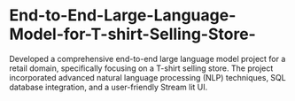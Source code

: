 # End-to-End-Large-Language-Model-for-T-shirt-Selling-Store-
Developed a comprehensive end-to-end large language model project for a retail domain, specifically focusing on a T-shirt selling store. The project incorporated advanced natural  language processing (NLP) techniques, SQL database integration, and a user-friendly Stream  lit UI.
